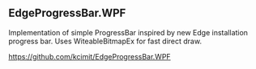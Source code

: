 <!--
  Title: EdgeProgressBar for WPF
  Description: Implementation of simple ProgressBar inspired by new Edge installation progress bar.
  Author: kcimit
  -->
  
## EdgeProgressBar.WPF

Implementation of simple ProgressBar inspired by new Edge installation progress bar.
Uses WiteableBitmapEx for fast direct draw.

https://github.com/kcimit/EdgeProgressBar.WPF


